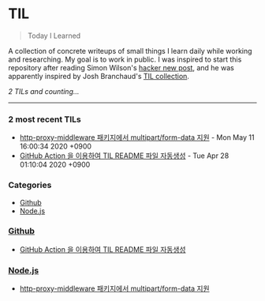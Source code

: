 # TIL
> Today I Learned

A collection of concrete writeups of small things I learn daily while working
and researching. My goal is to work in public. I was inspired to start this
repository after reading Simon Wilson's [hacker new post][1], and he was
apparently inspired by Josh Branchaud's [TIL collection][2].


_2 TILs and counting..._

---

### 2 most recent TILs

- [http-proxy-middleware 패키지에서 multipart/form-data 지원](Node.js/support-multipart-form-data-to-http-proxy-middleware.md) - Mon May 11 16:00:34 2020 +0900
- [GitHub Action 을 이용하여 TIL README 파일 자동생성](Github/auto-generating-til-readme-via-github-action.md) - Tue Apr 28 01:10:04 2020 +0900

### Categories

- [Github](#Github)
- [Node.js](#Node.js)

### [Github](#Github)
- [GitHub Action 을 이용하여 TIL README 파일 자동생성](Github/auto-generating-til-readme-via-github-action.md)

### [Node.js](#Node.js)
- [http-proxy-middleware 패키지에서 multipart/form-data 지원](Node.js/support-multipart-form-data-to-http-proxy-middleware.md)

[1]: https://simonwillison.net/2020/Apr/20/self-rewriting-readme/
[2]: https://github.com/jbranchaud/til

